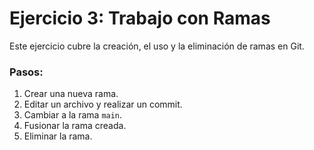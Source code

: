 # Ejercicio 3: Trabajo con Ramas

Este ejercicio cubre la creación, el uso y la eliminación de ramas en Git.

### Pasos:
1. Crear una nueva rama.
2. Editar un archivo y realizar un commit.
3. Cambiar a la rama `main`.
4. Fusionar la rama creada.
5. Eliminar la rama.
